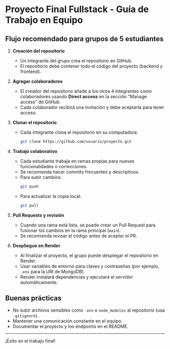# Proyecto Final Fullstack - Guía de Trabajo en Equipo

## Flujo recomendado para grupos de 5 estudiantes

1. **Creación del repositorio**

   - Un integrante del grupo crea el repositorio en GitHub.
   - El repositorio debe contener todo el código del proyecto (backend y frontend).

2. **Agregar colaboradores**

   - El creador del repositorio añade a los otros 4 integrantes como colaboradores usando **Direct access** en la sección "Manage access" de GitHub.
   - Cada colaborador recibirá una invitación y debe aceptarla para tener acceso.

3. **Clonar el repositorio**

   - Cada integrante clona el repositorio en su computadora:
     ```bash
     git clone https://github.com/usuario/proyecto.git
     ```

4. **Trabajo colaborativo**

   - Cada estudiante trabaja en ramas propias para nuevas funcionalidades o correcciones.
   - Se recomienda hacer commits frecuentes y descriptivos.
   - Para subir cambios:
     ```bash
     git push
     ```
   - Para actualizar la copia local:
     ```bash
     git pull
     ```

5. **Pull Requests y revisión**

   - Cuando una rama está lista, se puede crear un Pull Request para fusionar los cambios en la rama principal (`main`).
   - Se recomienda revisar el código antes de aceptar el PR.

6. **Despliegue en Render**
   - Al finalizar el proyecto, el grupo puede desplegar el repositorio en Render.
   - Usar variables de entorno para claves y contraseñas (por ejemplo, `.env` para la URI de MongoDB).
   - Render instalará dependencias y ejecutará el servidor automáticamente.

## Buenas prácticas

- No subir archivos sensibles como `.env` o `node_modules` al repositorio (usa `.gitignore`).
- Mantener una comunicación constante en el equipo.
- Documentar el proyecto y los endpoints en el README.

---

¡Éxito en el trabajo final!

